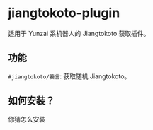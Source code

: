 # jiangtokoto-plugin
适用于 Yunzai 系机器人的 Jiangtokoto 获取插件。

## 功能
`#jiangtokoto/姜言`: 获取随机 Jiangtokoto。

## 如何安装？
你猜怎么安装
